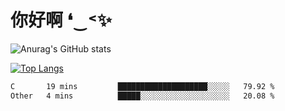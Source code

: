 # 你好啊 ❛‿˂✨

![Anurag's GitHub stats](https://github-readme-stats.vercel.app/api?username=ZombieFly&count_private=true&show_icons=true)

[![Top Langs](https://github-readme-stats.vercel.app/api/top-langs/?username=ZombieFly&layout=compact&count_private=true&hide=Ruby,makefile)](https://github.com/anuraghazra/github-readme-stats)

<!--START_SECTION:waka-->

```txt
C       19 mins         ████████████████████░░░░░   79.92 %
Other   4 mins          █████░░░░░░░░░░░░░░░░░░░░   20.08 %
```

<!--END_SECTION:waka-->
